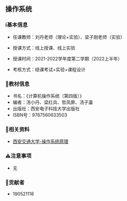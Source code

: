 ## 操作系统

### ℹ基本信息

+ 任课教师：刘丹老师（理论+实验）、梁子刚老师（实验）

+ 授课方式：线上授课、线上实验

+ 授课时间：2021-2022学年度第二学期（2022上半年）

+ 考核方式：结课考试+实验+课程设计

### 📖教材信息

+ 书名：《计算机操作系统（第四版）》
+ 编者：汤小丹、梁红兵、哲凤屏、汤子瀛
+ 出版社：西安电子科技大学出版社
+ ISBN号：9787560633503

###  📁相关资料

+ [西安交通大学-操作系统原理](https://www.icourse163.org/course/xjtu-1003409001#/info)

###  ⚠注意事项

+ 无

### 👤贡献者

+ 190521118
